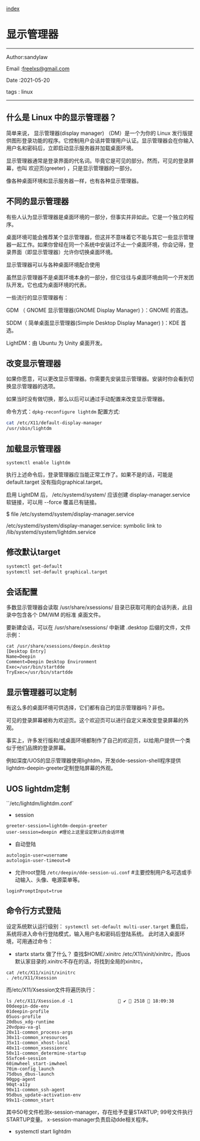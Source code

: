 
[index](./index.md)

# 显示管理器

---

Author:sandylaw

Email :freelxs@gmail.com

Date  :2021-05-20

tags  : linux

---

## 什么是 Linux 中的显示管理器？

简单来说， 显示管理器(display manager) （DM）是一个为你的 Linux 发行版提供图形登录功能的程序。它控制用户会话并管理用户认证。显示管理器会在你输入用户名和密码后，立即启动显示服务器并加载桌面环境。

显示管理器通常是登录界面的代名词。毕竟它是可见的部分。然而，可见的登录屏幕，也叫 欢迎页(greeter) ，只是显示管理器的一部分。

像各种桌面环境和显示服务器一样，也有各种显示管理器。

## 不同的显示管理器

有些人认为显示管理器是桌面环境的一部分，但事实并非如此。它是一个独立的程序。

桌面环境可能会推荐某个显示管理器，但这并不意味着它不能与其它一些显示管理器一起工作。如果你曾经在同一个系统中安装过不止一个桌面环境，你会记得，登录界面（即显示管理器）允许你切换桌面环境。

显示管理器可以与各种桌面环境配合使用

虽然显示管理器不是桌面环境本身的一部分，但它往往与桌面环境由同一个开发团队开发。它也成为桌面环境的代表。

一些流行的显示管理器有：

GDM （ GNOME 显示管理器(GNOME Display Manager) ）：GNOME 的首选。

SDDM（ 简单桌面显示管理器(Simple Desktop Display Manager) )：KDE 首选。

LightDM：由 Ubuntu 为 Unity 桌面开发。

## 改变显示管理器

如果你愿意，可以更改显示管理器。你需要先安装显示管理器。安装时你会看到切换显示管理器的选项。

如果当时没有做切换，那么以后可以通过手动配置来改变显示管理器。

命令方式：`dpkg-reconfigure lightdm`
配置方式:
```bash
cat /etc/X11/default-display-manager
/usr/sbin/lightdm
```
## 加载显示管理器

`systemctl enable lightdm`

执行上述命令后，登录管理器应当能正常工作了。如果不是的话，可能是default.target 没有指向graphical.target。

启用 LightDM 后， /etc/systemd/system/ 应该创建 display-manager.service 软链接，可以用 --force 覆盖已有链接。

$ file /etc/systemd/system/display-manager.service

/etc/systemd/system/display-manager.service: symbolic link to /lib/systemd/system/lightdm.service

## 修改默认target

```bash
systemctl get-default
systemctl set-default graphical.target
```
## 会话配置

多数显示管理器会读取 /usr/share/xsessions/ 目录已获取可用的会话列表，此目录中包含各个 DM/WM 的标准 桌面文件。

要新建会话，可以在 /usr/share/xsessions/ 中新建 .desktop 后缀的文件，文件示例：
```
cat /usr/share/xsessions/deepin.desktop
[Desktop Entry]
Name=Deepin
Comment=Deepin Desktop Environment
Exec=/usr/bin/startdde
TryExec=/usr/bin/startdde
```
## 显示管理器可以定制

有这么多的桌面环境可供选择，它们都有自己的显示管理器吗？非也。

可见的登录屏幕被称为欢迎页。这个欢迎页可以进行自定义来改变登录屏幕的外观。

事实上，许多发行版和/或桌面环境都制作了自己的欢迎页，以给用户提供一个类似于他们品牌的登录屏幕。

例如深度/UOS的显示管理器使用lightdm，开发dde-session-shell程序提供lightdm-deepin-greeter定制登陆屏幕的外观。

## UOS lightdm定制
``/etc/lightdm/lightdm.conf`
- session
```
greeter-session=lightdm-deepin-greeter
user-session=deepin #理论上这里设定默认的会话环境
```
- 自动登陆
```
autologin-user=username
autologin-user-timeout=0
```
- 允许root登陆
`/etc/deepin/dde-session-ui.conf` #主要控制用户名可选或手动输入、头像、电源菜单等。
```
loginPromptInput=true
```
## 命令行方式登陆
设定系统默认运行级别：
`systemctl set-default multi-user.target`
重启后，系统将进入命令行登陆模式，输入用户名和密码后登陆系统。
此时进入桌面环境，可用通过命令：
- startx
startx 做了什么？
查找$HOME/.xinitrc /etc/X11/xinit/xinitrc，而uos默认家目录的.xinitrc不存在的话，将找到全局的xinitrc，
```
cat /etc/X11/xinit/xinitrc
. /etc/X11/Xsession
```
而/etc/X11/Xsession文件将遍历执行：
```
ls /etc/X11/Xsession.d -1                  ✔  2518  18:09:38
00deepin-dde-env
01deepin-profile
05uos-profile
20dbus_xdg-runtime
20vdpau-va-gl
20x11-common_process-args
30x11-common_xresources
35x11-common_xhost-local
40x11-common_xsessionrc
50x11-common_determine-startup
55xfce4-session
60imwheel_start-imwheel
70im-config_launch
75dbus_dbus-launch
90gpg-agent
90qt-a11y
90x11-common_ssh-agent
95dbus_update-activation-env
99x11-common_start
```
其中50号文件检测x-session-manager，存在给予变量STARTUP;
99号文件执行STARTUP变量。
x-session-manager负责启动dde相关程序。


- systemctl start lightdm

